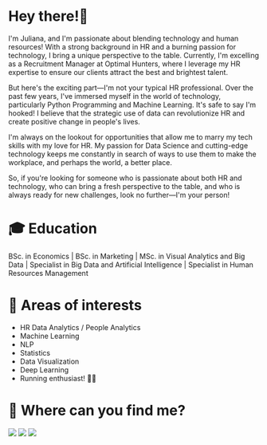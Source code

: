 # Hey there!👋 

I'm Juliana, and I'm passionate about blending technology and human resources! With a strong background in HR and a burning passion for technology, I bring a unique perspective to the table. Currently, I'm excelling as a Recruitment Manager at Optimal Hunters, where I leverage my HR expertise to ensure our clients attract the best and brightest talent.

But here's the exciting part—I'm not your typical HR professional. Over the past few years, I've immersed myself in the world of technology, particularly Python Programming and Machine Learning. It's safe to say I'm hooked! I believe that the strategic use of data can revolutionize HR and create positive change in people's lives.

I'm always on the lookout for opportunities that allow me to marry my tech skills with my love for HR. My passion for Data Science and cutting-edge technology keeps me constantly in search of ways to use them to make the workplace, and perhaps the world, a better place.

So, if you're looking for someone who is passionate about both HR and technology, who can bring a fresh perspective to the table, and who is always ready for new challenges, look no further—I'm your person!

# 🎓 Education
BSc. in Economics | BSc. in Marketing | MSc. in Visual Analytics and Big Data | Specialist in Big Data and Artificial Intelligence | Specialist in Human Resources Management

# 👀 Areas of interests
* HR Data Analytics / People Analytics
* Machine Learning
* NLP
* Statistics
* Data Visualization
* Deep Learning
* Running enthusiast! 🏃‍♀️

# 📣 Where can you find me?<br/>

  <a href="mailto:jamezquita700@gmail.com"><img src="https://img.icons8.com/color/48/null/gmail-new.png"/></a>
  <a href="https://www.linkedin.com/in/julianaamezquita/"><img src="https://img.icons8.com/fluency/48/null/linkedin.png"/></a>
  <a href="https://public.tableau.com/app/profile/juli.amezquita"><img src="https://img.icons8.com/color/48/null/tableau-software.png"/></a>
</p>
<p>

<!--

<!---
juli-amezquita/juli-amezquita is a ✨ special ✨ repository because its `README.md` (this file) appears on your GitHub profile.
You can click the Preview link to take a look at your changes.
--->
